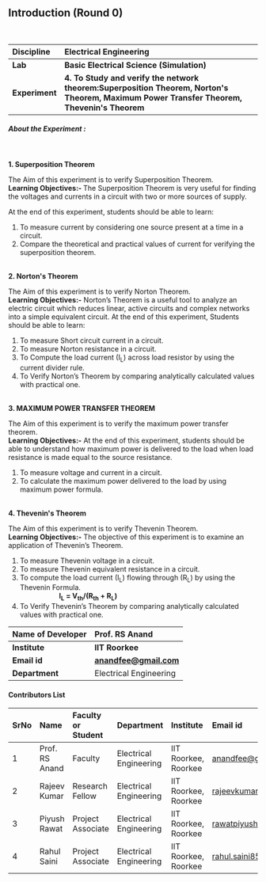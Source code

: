 ## Introduction (Round 0)

<br>

<b>Discipline | <b> Electrical Engineering
:--|:--|
<b> Lab | <b> Basic Electrical Science (Simulation)
<b> Experiment|     <b>4. To Study and verify the network theorem:Superposition Theorem, Norton's Theorem, Maximum Power Transfer Theorem, Thevenin's Theorem

<h5> About the Experiment : </h5> <br>

<b>1. Superposition Theorem </b> <br>

The Aim of this experiment is to verify Superposition Theorem.<br>
<b>Learning Objectives:- </b> The Superposition Theorem is very useful for finding the voltages and currents in a circuit with two or more sources of supply.<br>

At the end of this experiment, students should be able to learn:<br>

1. To measure current by considering one source present at a time in a circuit.<br>
2. Compare the theoretical and practical values of current for verifying the superposition theorem.<br><br>

<b> 2. Norton's Theorem </b> <br>

The Aim of this experiment is to verify Norton Theorem.<br>
<b>Learning Objectives:-</b>  Norton’s Theorem is a useful tool to analyze an electric circuit which reduces linear, active circuits and complex networks into a simple equivalent circuit.
At the end of this experiment, Students should be able to learn:<br>

1. To measure Short circuit current in a circuit.<br>
2. To measure Norton resistance in a circuit.<br>
3. To Compute the load current (I<sub>L</sub>) across load resistor by using the current divider rule.<br>
4. To Verify Norton’s Theorem by comparing analytically calculated values with practical one.<br><br>

<b> 3. MAXIMUM POWER TRANSFER THEOREM  </b> <br>

The Aim of this experiment is to verify the maximum power transfer theorem.<br>
<b>Learning Objectives:-</b> At the end of this experiment, students should be able to understand how maximum power is delivered to the load when load resistance is made equal to the source resistance.<br>

1. To measure voltage and current in a circuit.<br>
2. To calculate the maximum power delivered to the load by using maximum power formula. <br><br>

<b> 4. Thevenin's Theorem </b>  <br>

The Aim of this experiment is to verify Thevenin Theorem.<br>
<b>Learning Objectives:-</b> The objective of this experiment is to examine an application of Thevenin’s Theorem.<br>

1. To measure Thevenin voltage in a circuit.<br>
2. To measure Thevenin equivalent resistance in a circuit.<br>
3. To compute the load current (I<sub>L</sub>) flowing through (R<sub>L</sub>) by using the Thevenin Formula.<br>
&nbsp;&nbsp;&nbsp;&nbsp;&nbsp;&nbsp;&nbsp;&nbsp;&nbsp;&nbsp;&nbsp;&nbsp;&nbsp;&nbsp;&nbsp;&nbsp;&nbsp;&nbsp;&nbsp;       <b> I<sub>L</sub> = V<sub>th</sub>/(R<sub>th</sub> + R<sub>L</sub>) </b> <br>
4. To Verify Thevenin’s Theorem by comparing analytically calculated values with practical one.

<b>Name of Developer | <b> Prof. RS Anand
:--|:--|
<b> Institute | <b> IIT Roorkee
<b> Email id|   <b> anandfee@gmail.com
<b> Department | Electrical Engineering

#### Contributors List

SrNo | Name | Faculty or Student | Department| Institute | Email id
:--|:--|:--|:--|:--|:--|
1 | Prof. RS Anand | Faculty | Electrical Engineering | IIT Roorkee, Roorkee | anandfee@gmail.com
2 | Rajeev Kumar | Research Fellow | Electrical Engineering | IIT Roorkee, Roorkee | rajeevkumar.rke@gmail.com
3 | Piyush Rawat | Project Associate | Electrical Engineering | IIT Roorkee, Roorkee | rawatpiyush72@gmail.com
4 | Rahul Saini | Project Associate | Electrical Engineering | IIT Roorkee, Roorkee | rahul.saini8599@gmail.com

<br>
